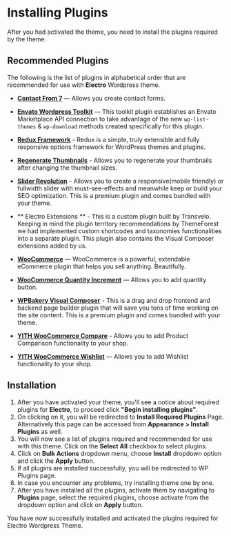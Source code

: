 # Installing Plugins

After you had activated the theme, you need to install the plugins required by the theme.

## Recommended Plugins

The following is the list of plugins in alphabetical order that are recommended for use with **Electro** Wordpress theme.

* **[Contact From 7](https://wordpress.org/plugins/contact-form-7/)** — Allows you create contact forms.

* **[Envato Wordpress Toolkit](https://github.com/envato/envato-wordpress-toolkit)** — This toolkit plugin establishes an Envato Marketplace API connection to take advantage of the new `wp-list-themes` & `wp-download` methods created specifically for this plugin.

* **[Redux Framework](https://wordpress.org/plugins/redux-framework/)** - Redux is a simple, truly extensible and fully responsive options framework for WordPress themes and plugins.

* **[Regenerate Thumbnails](https://wordpress.org/plugins/regenerate-thumbnails/)** - Allows you to regenerate your thumbnails after changing the thumbnail sizes.

* **[Slider Revolution](http://codecanyon.net/item/slider-revolution-responsive-wordpress-plugin/2751380/)** - Allows you to create a responsive(mobile friendly) or fullwidth slider with must-see-effects and meanwhile keep or build your SEO optimization. This is a premium plugin and comes bundled with your theme.

* ** Electro Extensions ** - This is a custom plugin built by Transvelo. Keeping in mind the plugin territory recommendations by ThemeForest we had implemented custom shortcodes and taxonomies functionalities into a separate plugin. This plugin also contains the Visual Composer extensions added by us.

* **[WooCommerce](https://wordpress.org/plugins/woocommerce/)** — WooCommerce is a powerful, extendable eCommerce plugin that helps you sell anything. Beautifully.
* **[WooCommerce Quantity Increment](https://wordpress.org/plugins/woocommerce-quantity-increment/)** — Allows you to add quantity button.

* **[WPBakery Visual Composer](http://codecanyon.net/item/visual-composer-page-builder-for-wordpress/242431)** - This is a drag and drop frontend and backend page builder plugin that will save you tons of time working on the site content. This is a premium plugin and comes bundled with your theme.

* **[YITH WooCommerce Compare](https://wordpress.org/plugins/yith-woocommerce-compare/)** - Allows you to add Product Comparison functionality to your shop.

* **[YITH WooCommerce Wishlist](https://wordpress.org/plugins/yith-woocommerce-wishlist/)** — Allows you to add Wishlist functionality to your shop.


## Installation

1. After you have activated your theme, you'll see a notice about required plugins for **Electro**, to proceed click **"Begin installing plugins"**.
2. On clicking on it, you will be redirected to **Install Required Plugins** Page. Alternatively this page can be accessed from **Appearance > Install Plugins** as well.
3. You will now see a list of plugins required and recommended for use with this theme. Click on the **Select All** checkbox to select plugins.
4. Click on **Bulk Actions** dropdown menu, choose **Install** dropdown option and click the **Apply** button.
5. If all plugins are installed successfully, you will be redirected to WP Plugins page.
6. In case you encounter any problems, try installing theme one by one.
7. After you have installed all the plugins, activate them by navigating to **Plugins** page, select the required plugins, choose activate from the dropdown option and click on **Apply** button.

You have now successfully installed and activated the plugins required for Electro Wordpress Theme.


